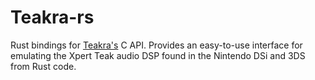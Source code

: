 # Teakra-rs

Rust bindings for [Teakra's](https://github.com/wwylele/teakra) C API. Provides an easy-to-use interface for emulating the Xpert Teak audio DSP found in the Nintendo DSi and 3DS from Rust code.